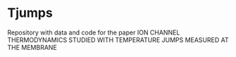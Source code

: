 # Tjumps
Repository with data and code for the paper ION CHANNEL THERMODYNAMICS STUDIED WITH TEMPERATURE JUMPS MEASURED AT THE MEMBRANE
